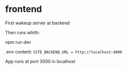 # frontend

First wakeup server at backend

Then runs whith:

npm run dev

.env content:
`VITE_BACKEND_URL = http://localhost:4000` 

App runs at port 3000 in localhost
